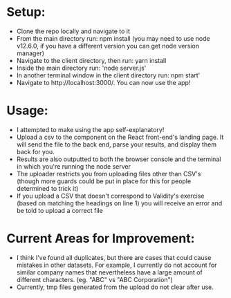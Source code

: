 <h1>Setup:</h1>
<ul>
  <li>Clone the repo locally and navigate to it</li>
  <li>From the main directory run: npm install (you may need to use node v12.6.0, if you have a different version you can get node version manager)</li>
  <li>Navigate to the client directory, then run: yarn install</li>
  <li>Inside the main directory run: 'node server.js'</li>
  <li>In another terminal window in the client directory run: npm start'</li>
  <li>Navigate to http://localhost:3000/. You can now use the app!</li>
</ul>

<h1>Usage:</h1>
<ul>
  <li>I attempted to make using the app self-explanatory!</li>
  <li>Upload a csv to the component on the React front-end's landing page. It will send the file to the back end, parse your results, and display them back for you.</li>
  <li>Results are also outputted to both the browser console and the terminal in which you're running the node server</li>
  <li>The uploader restricts you from uploading files other than CSV's (though more guards could be put in place for this for people determined to trick it)</li>
  <li>If you upload a CSV that doesn't correspond to Validity's exercise (based on matching the headings on line 1) you will receive an error and be told to upload a correct file</li>
</ul>

<h1>Current Areas for Improvement:</h1>
<ul>
  <li>I think I've found all duplicates, but there are cases that could cause mistakes in other datasets. For example, I currently do not account for similar company names that nevertheless have a large amount of different characters. (eg. "ABC" vs "ABC Corporation")</li>
  <li>Currently, tmp files generated from the upload do not clear after use.</li>
</ul>
